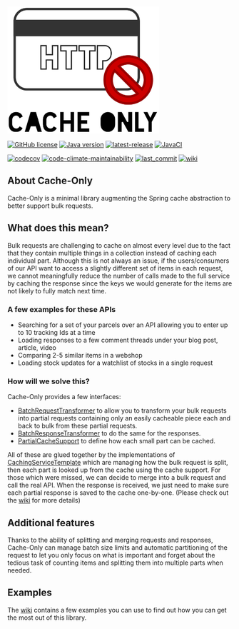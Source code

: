 ![Cache-Only](.github/assets/CacheOnly_small.png)

[![GitHub license](https://img.shields.io/github/license/nagyesta/cache-only?color=informational)](https://raw.githubusercontent.com/nagyesta/cache-only/main/LICENSE)
[![Java version](https://img.shields.io/badge/Java%20version-8-yellow?logo=java)](https://img.shields.io/badge/Java%20version-8-yellow?logo=java)
[![latest-release](https://img.shields.io/github/v/tag/nagyesta/cache-only?color=blue&logo=git&label=releases&sort=semver)](https://github.com/nagyesta/cache-only/releases)
[![JavaCI](https://img.shields.io/github/workflow/status/nagyesta/cache-only/JavaCI?logo=github)](https://img.shields.io/github/workflow/status/nagyesta/cache-only/JavaCI?logo=github)

[![codecov](https://img.shields.io/codecov/c/github/nagyesta/cache-only?token=QRGXXRDMKH)](https://img.shields.io/codecov/c/github/nagyesta/cache-only?token=QRGXXRDMKH)
[![code-climate-maintainability](https://img.shields.io/codeclimate/maintainability/nagyesta/cache-only?logo=code%20climate)](https://img.shields.io/codeclimate/maintainability/nagyesta/cache-only?logo=code%20climate)
[![last_commit](https://img.shields.io/github/last-commit/nagyesta/cache-only?logo=git)](https://img.shields.io/github/last-commit/nagyesta/cache-only?logo=git)
[![wiki](https://img.shields.io/badge/See-Wiki-informational)](https://github.com/nagyesta/cache-only/wiki)

## About Cache-Only

Cache-Only is a minimal library augmenting the Spring cache abstraction to better support bulk requests.

## What does this mean?

Bulk requests are challenging to cache on almost every level due to the fact that they contain multiple things in a
collection instead of caching each individual part. Although this is not always an issue, if the users/consumers of our
API want to access a slightly different set of items in each request, we cannot meaningfully reduce the number of calls
made to the full service by caching the response since the keys we would generate for the items are not likely to fully
match next time.

### A few examples for these APIs

- Searching for a set of your parcels over an API allowing you to enter up to 10 tracking Ids at a time
- Loading responses to a few comment threads under your blog post, article, video
- Comparing 2-5 similar items in a webshop
- Loading stock updates for a watchlist of stocks in a single request

### How will we solve this?

Cache-Only provides a few interfaces:

- [BatchRequestTransformer](src/main/java/com/github/nagyesta/cacheonly/transform/BatchRequestTransformer.java) to allow
  you to transform your bulk requests into partial requests containing only an easily cacheable piece each and back to
  bulk from these partial requests.
- [BatchResponseTransformer](src/main/java/com/github/nagyesta/cacheonly/transform/BatchResponseTransformer.java) to do
  the same for the responses.
- [PartialCacheSupport](src/main/java/com/github/nagyesta/cacheonly/transform/PartialCacheSupport.java) to define how
  each small part can be cached.

All of these are glued together by the implementations
of [CachingServiceTemplate](src/main/java/com/github/nagyesta/cacheonly/core/CachingServiceTemplate.java)
which are managing how the bulk request is split, then each part is looked up from the cache
using the cache support. For those which were missed, we can decide to merge into a bulk request and call the real API.
When the response is received, we just need to make sure each partial response is saved to the cache one-by-one. (Please
check out the [wiki](https://github.com/nagyesta/cache-only/wiki) for more details)

## Additional features

Thanks to the ability of splitting and merging requests and responses, Cache-Only can manage batch size limits and
automatic partitioning of the request to let you only focus on what is important and forget about the tedious task of
counting items and splitting them into multiple parts when needed.

## Examples

The [wiki](https://github.com/nagyesta/cache-only/wiki) contains a few examples you can use to find out how you can get
the most out of this library.
